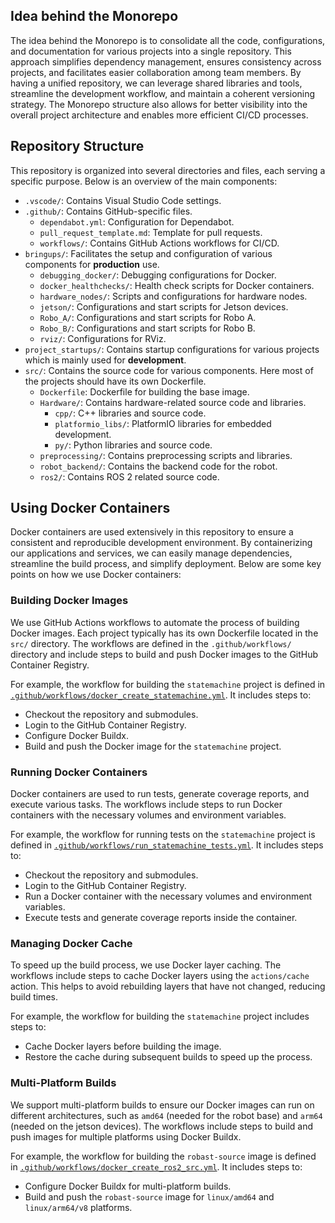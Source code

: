 ## Idea behind the Monorepo

The idea behind the Monorepo is to consolidate all the code, configurations, and documentation for various projects into a single repository. This approach simplifies dependency management, ensures consistency across projects, and facilitates easier collaboration among team members. By having a unified repository, we can leverage shared libraries and tools, streamline the development workflow, and maintain a coherent versioning strategy. The Monorepo structure also allows for better visibility into the overall project architecture and enables more efficient CI/CD processes.

## Repository Structure

This repository is organized into several directories and files, each serving a specific purpose. Below is an overview of the main components:

- `.vscode/`: Contains Visual Studio Code settings.
- `.github/`: Contains GitHub-specific files.
  - `dependabot.yml`: Configuration for Dependabot.
  - `pull_request_template.md`: Template for pull requests.
  - `workflows/`: Contains GitHub Actions workflows for CI/CD.
- `bringups/`: Facilitates the setup and configuration of various components for **production** use.
  - `debugging_docker/`: Debugging configurations for Docker.
  - `docker_healthchecks/`: Health check scripts for Docker containers.
  - `hardware_nodes/`: Scripts and configurations for hardware nodes.
  - `jetson/`: Configurations and start scripts for Jetson devices.
  - `Robo_A/`: Configurations and start scripts for Robo A.
  - `Robo_B/`: Configurations and start scripts for Robo B.
  - `rviz/`: Configurations for RViz.
- `project_startups/`: Contains startup configurations for various projects which is mainly used for **development**.
- `src/`: Contains the source code for various components. Here most of the projects should have its own Dockerfile.
  - `Dockerfile`: Dockerfile for building the base image.
  - `Hardware/`: Contains hardware-related source code and libraries.
    - `cpp/`: C++ libraries and source code.
    - `platformio_libs/`: PlatformIO libraries for embedded development.
    - `py/`: Python libraries and source code.
  - `preprocessing/`: Contains preprocessing scripts and libraries.
  - `robot_backend/`: Contains the backend code for the robot.
  - `ros2/`: Contains ROS 2 related source code.

## Using Docker Containers

Docker containers are used extensively in this repository to ensure a consistent and reproducible development environment. By containerizing our applications and services, we can easily manage dependencies, streamline the build process, and simplify deployment. Below are some key points on how we use Docker containers:

### Building Docker Images

We use GitHub Actions workflows to automate the process of building Docker images. Each project typically has its own Dockerfile located in the `src/` directory. The workflows are defined in the `.github/workflows/` directory and include steps to build and push Docker images to the GitHub Container Registry.

For example, the workflow for building the `statemachine` project is defined in [`.github/workflows/docker_create_statemachine.yml`](.github/workflows/docker_create_statemachine.yml). It includes steps to:

- Checkout the repository and submodules.
- Login to the GitHub Container Registry.
- Configure Docker Buildx.
- Build and push the Docker image for the `statemachine` project.

### Running Docker Containers

Docker containers are used to run tests, generate coverage reports, and execute various tasks. The workflows include steps to run Docker containers with the necessary volumes and environment variables.

For example, the workflow for running tests on the `statemachine` project is defined in [`.github/workflows/run_statemachine_tests.yml`](.github/workflows/run_statemachine_tests.yml). It includes steps to:

- Checkout the repository and submodules.
- Login to the GitHub Container Registry.
- Run a Docker container with the necessary volumes and environment variables.
- Execute tests and generate coverage reports inside the container.

### Managing Docker Cache

To speed up the build process, we use Docker layer caching. The workflows include steps to cache Docker layers using the `actions/cache` action. This helps to avoid rebuilding layers that have not changed, reducing build times.

For example, the workflow for building the `statemachine` project includes steps to:

- Cache Docker layers before building the image.
- Restore the cache during subsequent builds to speed up the process.

### Multi-Platform Builds

We support multi-platform builds to ensure our Docker images can run on different architectures, such as `amd64` (needed for the robot base) and `arm64` (needed on the jetson devices). The workflows include steps to build and push images for multiple platforms using Docker Buildx.

For example, the workflow for building the `robast-source` image is defined in [`.github/workflows/docker_create_ros2_src.yml`](.github/workflows/docker_create_ros2_src.yml). It includes steps to:

- Configure Docker Buildx for multi-platform builds.
- Build and push the `robast-source` image for `linux/amd64` and `linux/arm64/v8` platforms.




